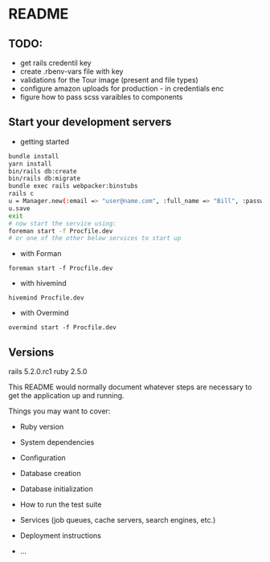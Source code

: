# README

## TODO:
* get rails credentil key
* create .rbenv-vars file with key
* validations for the Tour image (present and file types)
* configure amazon uploads for production - in credentials enc
* figure how to pass scss varaibles to components

## Start your development servers

* getting started
```bash
bundle install
yarn install
bin/rails db:create
bin/rails db:migrate
bundle exec rails webpacker:binstubs
rails c
u = Manager.new(:email => "user@name.com", :full_name => "Bill", :password => 'password', :password_confirmation => 'password')
u.save
exit
# now start the service using:
foreman start -f Procfile.dev
# or one of the other below services to start up
```

* with Forman
```
foreman start -f Procfile.dev
```
* with hivemind
```
hivemind Procfile.dev
```

* with Overmind
```
overmind start -f Procfile.dev
```

## Versions
rails 5.2.0.rc1
ruby 2.5.0

This README would normally document whatever steps are necessary to get the
application up and running.

Things you may want to cover:

* Ruby version

* System dependencies

* Configuration

* Database creation

* Database initialization

* How to run the test suite

* Services (job queues, cache servers, search engines, etc.)

* Deployment instructions

* ...

